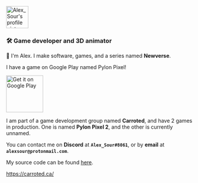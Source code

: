 <img src="https://i.imgur.com/94pdgSE.png" alt="Alex_Sour's profile picture" height="60">
<h3>🛠️ <b>Game developer and 3D animator</b></h3>

👋 I'm Alex. I make software, games, and a series named **Newverse**.

I have a game on Google Play named Pylon Pixel!

[<img src="https://play.google.com/intl/en_us/badges/static/images/badges/en_badge_web_generic.png" alt="Get it on Google Play" height="100">](https://play.google.com/store/apps/details?id=ca.Carroted.PylonPixel)

I am part of a game development group named **Carroted**, and have 2 games in production. One is named **Pylon Pixel 2**, and the other is currently unnamed.

You can contact me on **Discord** at **`Alex_Sour#8061`**, or by **email** at **`alexsour@protonmail.com`**.

My source code can be found [here](https://github.com/Alex-Sour/Alex-Sour/blob/main/Alex_Sour.cs).

https://carroted.ca/
